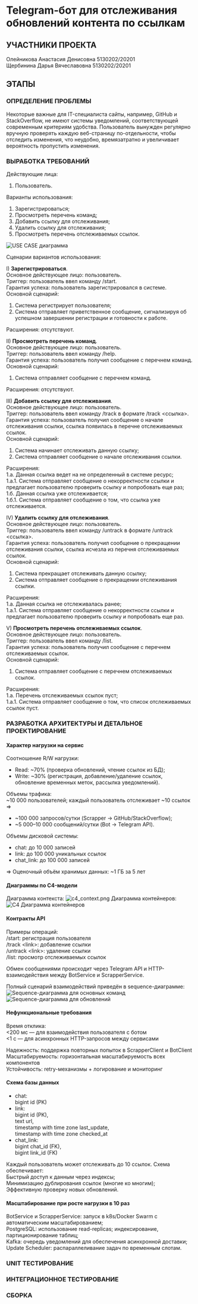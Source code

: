 # Telegram-бот для отслеживания обновлений контента по ссылкам

## УЧАСТНИКИ ПРОЕКТА  
Олейникова Анастасия Денисовна 5130202/20201  
Щербинина Дарья Вячеславовна 5130202/20201

## ЭТАПЫ
### ОПРЕДЕЛЕНИЕ ПРОБЛЕМЫ
Некоторые важные для IT-специалиста сайты, например, GitHub и StackOverflow,
не имеют системы уведомлений, соответствующей современным критериям удобства.
Пользователь вынужден регулярно вручную проверять каждую веб-страницу
по-отдельности, чтобы отследить изменения, что неудобно, времязатратно
и увеличивает вероятность пропустить изменения.

### ВЫРАБОТКА ТРЕБОВАНИЙ
Действующие лица:
1.	Пользователь.  

Варианты использования:
1.	Зарегистрироваться;
2.	Просмотреть перечень команд;
3.	Добавить ссылку для отслеживания;
4.	Удалить ссылку для отслеживания;
5.	Просмотреть перечень отслеживаемых ссылок.

![USE CASE диаграмма](use_case.png)

Сценарии вариантов использования:

I) **Зарегистрироваться**.  
Основное действующее лицо: пользователь.  
Триггер: пользователь ввел команду /start.  
Гарантия успеха: пользователь зарегистрировался в системе.  
Основной сценарий:
1.	Система регистрирует пользователя;
2.	Система отправляет приветственное сообщение,
сигнализируя об успешном завершении регистрации и готовности к работе.  

Расширения: отсутствуют.

II)	**Просмотреть перечень команд**.  
Основное действующее лицо: пользователь.  
Триггер: пользователь ввел команду /help.  
Гарантия успеха: пользователь получил сообщение с перечнем команд.  
Основной сценарий:
1.	Система отправляет сообщение с перечнем команд.

Расширения: отсутствуют.

III) **Добавить ссылку для отслеживания**.  
Основное действующее лицо: пользователь.  
Триггер: пользователь ввел команду /track в формате /track <ссылка>.  
Гарантия успеха: пользователь получил сообщение о начале отслеживания ссылки,
ссылка появилась в перечне отслеживаемых ссылок.  
Основной сценарий:
1.	Система начинает отслеживать данную ссылку;
2.	Система отправляет сообщение о начале отслеживания ссылки.

Расширения:  
1.а. Данная ссылка ведет на не определенный в системе ресурс;  
    1.а.1. Система отправляет сообщение о некорректности ссылки
    и предлагает пользователю проверить ссылку и попробовать еще раз;  
1.б. Данная ссылка уже отслеживается;  
    1.б.1. Система отправляет сообщение о том, что ссылка уже отслеживается.

IV)	**Удалить ссылку для отслеживания**.  
Основное действующее лицо: пользователь.  
Триггер: пользователь ввел команду /untrack в формате /untrack <ссылка>.  
Гарантия успеха: пользователь получил сообщение о прекращении отслеживания ссылки,
ссылка исчезла из перечня отслеживаемых ссылок.  
Основной сценарий:  
1.	Система прекращает отслеживать данную ссылку;
2.	Система отправляет сообщение о прекращении отслеживания ссылки.

Расширения:  
1.а. Данная ссылка не отслеживалась ранее;  
1.а.1. Система отправляет сообщение о некорректности ссылки
и предлагает пользователю проверить ссылку и попробовать еще раз.

V) **Просмотреть перечень отслеживаемых ссылок**.  
Основное действующее лицо: пользователь.  
Триггер: пользователь ввел команду /list.  
Гарантия успеха: пользователь получил сообщение с перечнем отслеживаемых ссылок.  
Основной сценарий:
1.	Система отправляет сообщение с перечнем отслеживаемых ссылок.

Расширения:  
1.а. Перечень отслеживаемых ссылок пуст;  
1.а.1. Система отправляет сообщение о том, что список отслеживаемых ссылок пуст.

### РАЗРАБОТКА АРХИТЕКТУРЫ И ДЕТАЛЬНОЕ ПРОЕКТИРОВАНИЕ
#### Характер нагрузки на сервис
Соотношение R/W нагрузки:  
- Read: ~70% (проверка обновлений, чтение ссылок из БД);  
- Write: ~30% (регистрация, добавление/удаление ссылок,
обновление временных меток, рассылка уведомлений).

Объемы трафика:  
~10 000 пользователей; каждый пользователь отслеживает ~10 ссылок =>  
- ~100 000 запросов/сутки (Scrapper → GitHub/StackOverflow);  
- ~5 000–10 000 сообщений/сутки (Bot → Telegram API).

Объемы дисковой системы:  
- chat: до 10 000 записей
- link: до 100 000 уникальных ссылок
- chat_link: до 100 000 записей

=> Оценочный объём хранимых данных: ~1 ГБ за 5 лет

#### Диаграммы по C4-модели
Диаграмма контекста:
![с4_context.png](%D1%814_context.png)
Диаграмма контейнеров:  
![C4 Диаграмма контейнеров](%D1%814_container.png)

#### Контракты API
Примеры операций:  
/start: регистрация пользователя  
/track \<link\>: добавление ссылки  
/untrack \<link\>: удаление ссылки  
/list: просмотр отслеживаемых ссылок

Обмен сообщениями происходит через Telegram API и HTTP-взаимодействия между
BotService и ScrapperService.

Полный сценарий взаимодействий приведён в sequence-диаграмме:
![Sequence-диаграмма для основных команд](sequence_commands.png)
![Sequence-диаграмма для обновлений](sequence_updates.png)

#### Нефункциональные требования
Время отклика:  
<200 мс — для взаимодействия пользователя с ботом  
<1 c — для асинхронных HTTP-запросов между сервисами

Надежность: поддержка повторных попыток в ScrapperClient и BotClient  
Масштабируемость: горизонтальная масштабируемость всех компонентов  
Устойчивость: retry-механизмы + логирование и мониторинг

#### Схема базы данных
- chat:  
bigint id (PK)  
- link:  
bigint id (PK),  
text url,  
timestamp with time zone last_update,  
timestamp with time zone checked_at  
- chat_link:  
bigint chat_id (FK),  
bigint link_id (FK)

Каждый пользователь может отслеживать до 10 ссылок. Схема обеспечивает:  
Быстрый доступ к данным через индексы;  
Минимизацию дублирования ссылок (многие ко многим);  
Эффективную проверку новых обновлений.

#### Масштабирование при росте нагрузки в 10 раз
BotService и ScrapperService: запуск в k8s/Docker Swarm с автоматическим
масштабированием;  
PostgreSQL: использование read-replicas;
индексирование, партиционирование таблиц;  
Kafka: очередь уведомлений для обеспечения асинхронной доставки;  
Update Scheduler: распараллеливание задач по временным слотам.

### UNIT ТЕСТИРОВАНИЕ



### ИНТЕГРАЦИОННОЕ ТЕСТИРОВАНИЕ



### СБОРКА